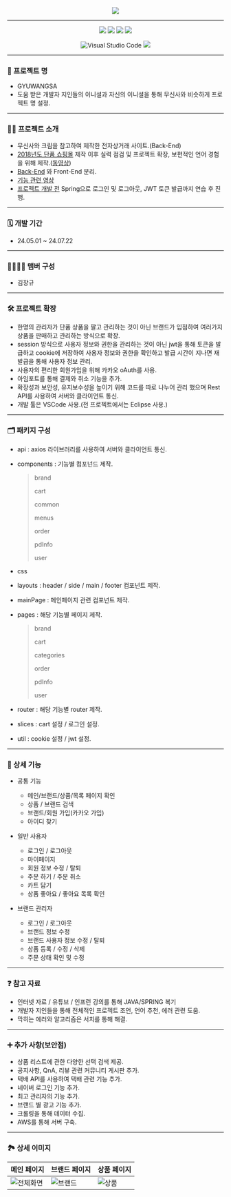 <div align="center">
  <img src="https://github.com/user-attachments/assets/45a607a7-0800-47f7-8860-ed5b91b49b69">
</div>

------

<div align="center">
  <img src="https://img.shields.io/badge/javascript-F7DF1E?style=for-the-badge&logo=javascript&logoColor=black">
  <img src="https://img.shields.io/badge/html5-E34F26?style=for-the-badge&logo=html5&logoColor=white">
  <img src="https://img.shields.io/badge/css3-1572B6?style=for-the-badge&logo=css3&logoColor=white">
  <img src="https://img.shields.io/badge/react-61DAFB?style=for-the-badge&logo=react&logoColor=black">

  ![Visual Studio Code](https://img.shields.io/badge/Visual%20Studio%20Code-0078d7.svg?style=for-the-badge&logo=visual-studio-code&logoColor=white)
  <img src="https://img.shields.io/badge/tailwindcss-06B6D4?style=for-the-badge&logo=tailwindcss&logoColor=white">
  
</div>

----
### **🙌 프로젝트 명**

- GYUWANGSA
- 도움 받은 개발자 지인들의 이니셜과 자신의 이니셜을 통해 무신사와 비슷하게 프로젝트 명 설정.
----
### **🙋‍♀️ 프로젝트 소개**

- 무신사와 크림을 참고하여 제작한 전자상거래 사이트.(Back-End)
- [2018년도 단품 쇼핑몰](https://github.com/jangkuok/outer_shopping_project.git) 제작 이후 실력 점검 및 프로젝트 확장, 보편적인 언어 경험을 위해 제작.([동영상](https://drive.google.com/drive/folders/1HrA6EeozBnJtGje6JHk7giiH3asLYbvx?usp=drive_link))
- [Back-End](https://github.com/jangkuok/Gyuwangsa_Back-End.git) 와 Front-End 분리.
- [기능 관련 영상 ](https://drive.google.com/drive/folders/16WGca8_N_nMLHFN5m-tMiSX9GuglpTeP?usp=drive_link)
- [프로젝트 개발 전](https://github.com/jangkuok/Gyuwangsa.git) Spring으로 로그인 및 로그아웃, JWT 토큰 발급까지 연습 후 진행.
----
### **🗓 개발 기간**

- 24.05.01 ~ 24.07.22
----
### **👨‍👨‍👦‍👦 맴버 구성**

- 김장규
----

### **🛠 프로젝트 확장**

- 한명의 관리자가 단품 상품을 팔고 관리하는 것이 아닌 브랜드가 입점하여 여러가지 상품을 판매하고 관리하는 방식으로 확장.
- session 방식으로 사용자 정보와 권한을 관리하는 것이 아닌 jwt을 통해 토큰을 발급하고 cookie에 저장하여 사용자 정보와 권한을 확인하고 발급 시간이 지나면 재발급을 통해 사용자 정보 관리.
- 사용자의 편리한 회원가입을 위해 카카오 oAuth를 사용.
- 아임포트를 통해 결제와 취소 기능을 추가.
- 확장성과 보안성, 유지보수성을 높이기 위해 코드를 따로 나누어 관리 했으며 Rest API를 사용하여 서버와 클라이언트 통신.
- 개발 툴은 VSCode 사용.(전 프로젝트에서는 Eclipse 사용.)
----

### **🗂 패키지 구성**

- api : axios 라이브러리를 사용하여 서버와 클라이언트 통신.
- components : 기능별 컴포넌드 제작.
  
   > brand
   > 
   > cart
   > 
   > common
   > 
   > menus
   > 
   > order
   > 
   > pdInfo
   > 
   > user
   > 
- css
- layouts : header / side / main / footer 컴포넌트 제작.
- mainPage : 메인페이지 관련 컴포넌트 제작.
- pages : 해당 기능별 페이지 제작.
  
   > brand
   >
   > cart
   >
   > categories
   > 
   > order
   > 
   > pdInfo
   > 
   > user
   > 
- router : 해당 기능별 router 제작.
- slices : cart 설정 / 로그인 설정.
- util : cookie 설정 / jwt 설정.

----

### **📌 상세 기능**
- 공통 기능
   - 메인/브랜드/상품/목록 페이지 확인
   - 상품 / 브랜드 검색
   - 브랜드/회원 가입(카카오 가입)
   - 아이디 찾기

- 일반 사용자
   - 로그인 / 로그아웃 
   - 마이페이지
   - 회원 정보 수정 / 탈퇴
   - 주문 하기 / 주문 취소
   - 카트 담기
   - 상품 좋아요 / 좋아요 목록 확인

- 브랜드 관리자
   - 로그인 / 로그아웃
   - 브랜드 정보 수정
   - 브랜드 사용자 정보 수정 / 탈퇴
   - 상품 등록 / 수정 / 삭제
   - 주문 상태 확인 및 수정
  
----

### **❓ 참고 자료**

- 인터넷 자료 / 유튜브 / 인프런 강의를 통해 JAVA/SPRING 복기
- 개발자 지인들을 통해 전체적인 프로젝트 조언, 언어 추천, 에러 관련 도움.
- 막히는 에러와 알고리즘은 서치를 통해 해결.
----
### **➕ 추가 사항(보안점)**

- 상품 리스트에 관한 다양한 선택 검색 제공.
- 공지사항, QnA, 리뷰 관련 커뮤니티 게시판 추가.
- 택배 API를 사용하여 택배 관련 기능 추가.
- 네이버 로그인 기능 추가.
- 최고 관리자의 기능 추가.
- 브랜드 별 광고 기능 추가.
- 크롤링을 통해 데이터 수집.
- AWS를 통해 서버 구축.
----

### **🏞 상세 이미지**
|메인 페이지|브랜드 페이지|상품 페이지|
|-----------|-----------|-----------|
|![전체화면](https://github.com/user-attachments/assets/a2d34b7f-41c5-4363-a0ae-6e133f70c0bf)|![브랜드](https://github.com/user-attachments/assets/2cff97cb-127d-4f67-bd34-6b80bd5a8a59)|![상품](https://github.com/user-attachments/assets/c3137ac9-07b9-444b-9c2b-64778a9dbafa)|





